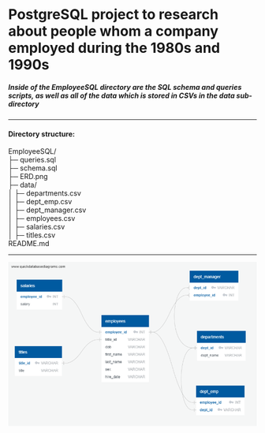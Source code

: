 # PostgreSQL project to research about people whom a company employed during the 1980s and 1990s
##### *Inside of the EmployeeSQL directory are the SQL schema and queries scripts, as well as all of the data which is stored in CSVs in the data sub-directory* 

---
#### Directory structure:

EmployeeSQL/  
├─ queries.sql  
├─ schema.sql  
├─ ERD.png  
├─ data/  
│  ├─ departments.csv  
│  ├─ dept_emp.csv  
│  ├─ dept_manager.csv  
│  ├─ employees.csv  
│  ├─ salaries.csv  
│  ├─ titles.csv  
README.md  

---

![Screenshot](EmployeeSQL/ERD.png)
